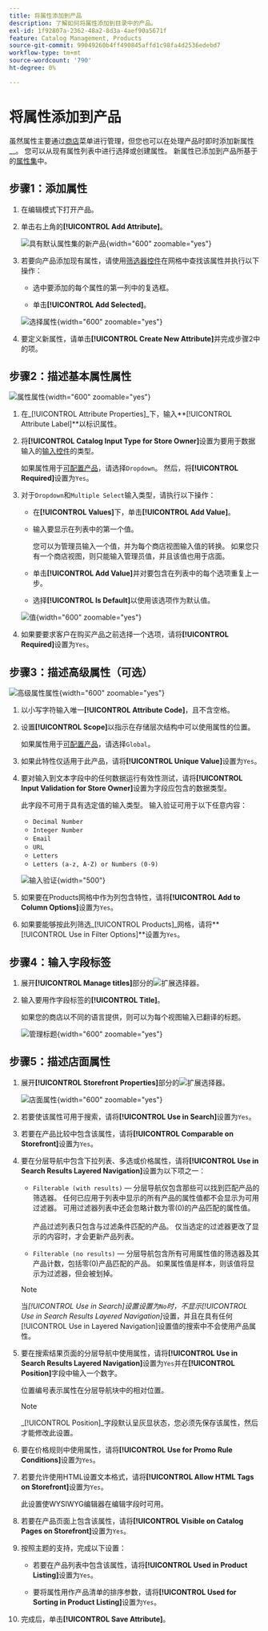 ```yaml
---
title: 将属性添加到产品
description: 了解如何将属性添加到目录中的产品。
exl-id: 1f92807a-2362-48a2-8d3a-4aef90a5671f
feature: Catalog Management, Products
source-git-commit: 99049260b4ff490845affd1c98fa4d2536edebd7
workflow-type: tm+mt
source-wordcount: '790'
ht-degree: 0%

---
```


# 将属性添加到产品

虽然属性主要通过[商店](../stores-purchase/stores-menu.md)菜单进行管理，但您也可以在处理产品时即时添加新属性&#x200B;__。 您可以从现有属性列表中进行选择或创建属性。 新属性已添加到产品所基于的[属性集](../catalog/attribute-sets.md)中。

## 步骤1：添加属性

1. 在编辑模式下打开产品。

1. 单击右上角的&#x200B;**[!UICONTROL Add Attribute]**。

   ![具有默认属性集的新产品](./assets/product-attribute-add.png){width="600" zoomable="yes"}

1. 若要向产品添加现有属性，请使用[筛选器控件](../getting-started/admin-grid-controls.md)在网格中查找该属性并执行以下操作：

   - 选中要添加的每个属性的第一列中的复选框。

   - 单击&#x200B;**[!UICONTROL Add Selected]**。

   ![选择属性](./assets/product-attribute-add-select.png){width="600" zoomable="yes"}

1. 要定义新属性，请单击&#x200B;**[!UICONTROL Create New Attribute]**&#x200B;并完成步骤2中的项。

## 步骤2：描述基本属性属性

![属性属性](./assets/product-attribute-add-new.png){width="600" zoomable="yes"}

1. 在&#x200B;_[!UICONTROL Attribute Properties]_下，输入&#x200B;**[!UICONTROL Attribute Label]**以标识属性。

1. 将&#x200B;**[!UICONTROL Catalog Input Type for Store Owner]**&#x200B;设置为要用于数据输入的[输入控件](attributes-input-types.md)的类型。

   如果属性用于[可配置产品](product-create-configurable.md)，请选择`Dropdown`。 然后，将&#x200B;**[!UICONTROL Required]**&#x200B;设置为`Yes`。

1. 对于`Dropdown`和`Multiple Select`输入类型，请执行以下操作：

   - 在&#x200B;**[!UICONTROL Values]**&#x200B;下，单击&#x200B;**[!UICONTROL Add Value]**。

   - 输入要显示在列表中的第一个值。

     您可以为管理员输入一个值，并为每个商店视图输入值的转换。 如果您只有一个商店视图，则只能输入管理员值，并且该值也用于店面。

   - 单击&#x200B;**[!UICONTROL Add Value]**&#x200B;并对要包含在列表中的每个选项重复上一步。

   - 选择&#x200B;**[!UICONTROL Is Default]**&#x200B;以使用该选项作为默认值。

   ![值](./assets/product-attribute-add-values-colors.png){width="600" zoomable="yes"}

1. 如果要要求客户在购买产品之前选择一个选项，请将&#x200B;**[!UICONTROL Required]**&#x200B;设置为`Yes`。

## 步骤3：描述高级属性（可选）

![高级属性属性](./assets/product-attribute-advanced-attribute-properties.png){width="600" zoomable="yes"}

1. 以小写字符输入唯一&#x200B;**[!UICONTROL Attribute Code]**，且不含空格。

1. 设置&#x200B;**[!UICONTROL Scope]**&#x200B;以指示在存储层次结构中可以使用属性的位置。

   如果属性用于[可配置产品](product-create-configurable.md)，请选择`Global`。

1. 如果此特性仅适用于此产品，请将&#x200B;**[!UICONTROL Unique Value]**&#x200B;设置为`Yes`。

1. 要对输入到文本字段中的任何数据运行有效性测试，请将&#x200B;**[!UICONTROL Input Validation for Store Owner]**&#x200B;设置为字段应包含的数据类型。

   此字段不可用于具有选定值的输入类型。 输入验证可用于以下任意内容：

   - `Decimal Number`
   - `Integer Number`
   - `Email`
   - `URL`
   - `Letters`
   - `Letters (a-z, A-Z) or Numbers (0-9)`

   ![输入验证](./assets/product-attribute-input-validation.png){width="500"}

1. 如果要在Products网格中作为列包含特性，请将&#x200B;**[!UICONTROL Add to Column Options]**&#x200B;设置为`Yes`。

1. 如果要能够按此列筛选&#x200B;_[!UICONTROL Products]_网格，请将&#x200B;**[!UICONTROL Use in Filter Options]**设置为`Yes`。

## 步骤4：输入字段标签

1. 展开&#x200B;**[!UICONTROL Manage titles]**&#x200B;部分的![扩展选择器](../assets/icon-display-expand.png)。

1. 输入要用作字段标签的&#x200B;**[!UICONTROL Title]**。

   如果您的商店以不同的语言提供，则可以为每个视图输入已翻译的标题。

   ![管理标题](./assets/product-attribute-add-manage-titles.png){width="600" zoomable="yes"}

## 步骤5：描述店面属性

1. 展开&#x200B;**[!UICONTROL Storefront Properties]**&#x200B;部分的![扩展选择器](../assets/icon-display-expand.png)。

   ![店面属性](./assets/product-attribute-add-storefront-properties.png){width="600" zoomable="yes"}

1. 若要使该属性可用于搜索，请将&#x200B;**[!UICONTROL Use in Search]**&#x200B;设置为`Yes`。

1. 若要在产品比较中包含该属性，请将&#x200B;**[!UICONTROL Comparable on Storefront]**&#x200B;设置为`Yes`。

1. 要在分层导航中包含下拉列表、多选或价格属性，请将&#x200B;**[!UICONTROL Use in Search Results Layered Navigation]**&#x200B;设置为以下项之一：

   - `Filterable (with results)` — 分层导航仅包含那些可以找到匹配产品的筛选器。 任何已应用于列表中显示的所有产品的属性值都不会显示为可用过滤器。 可用过滤器列表中还会忽略计数为零(0)的产品匹配的属性值。<br/><br/>产品过滤列表只包含与过滤条件匹配的产品。 仅当选定的过滤器更改了显示的内容时，才会更新产品列表。

   - `Filterable (no results)` — 分层导航包含所有可用属性值的筛选器及其产品计数，包括零(0)产品匹配的产品。 如果属性值是样本，则该值将显示为过滤器，但会被划掉。

   >[!NOTE]
   >
   >当&#x200B;_[!UICONTROL Use in Search]_设置设置为`No`时，不显示_[!UICONTROL Use in Search Results Layered Navigation]_&#x200B;设置，并且在具有任何[!UICONTROL Use in Layered Navigation]设置值的搜索中不会使用产品属性。

1. 要在搜索结果页面的分层导航中使用属性，请将&#x200B;**[!UICONTROL Use in Search Results Layered Navigation]**&#x200B;设置为`Yes`并在&#x200B;**[!UICONTROL Position]**&#x200B;字段中输入一个数字。

   位置编号表示属性在分层导航块中的相对位置。

   >[!NOTE]
   >
   >_[!UICONTROL Position]_字段默认呈灰显状态，您必须先保存该属性，然后才能修改此设置。

1. 要在价格规则中使用属性，请将&#x200B;**[!UICONTROL Use for Promo Rule Conditions]**&#x200B;设置为`Yes`。

1. 若要允许使用HTML设置文本格式，请将&#x200B;**[!UICONTROL Allow HTML Tags on Storefront]**&#x200B;设置为`Yes`。

   此设置使WYSIWYG编辑器在编辑字段时可用。

1. 若要在产品页面上包含该属性，请将&#x200B;**[!UICONTROL Visible on Catalog Pages on Storefront]**&#x200B;设置为`Yes`。

1. 按照主题的支持，完成以下设置：

   - 若要在产品列表中包含该属性，请将&#x200B;**[!UICONTROL Used in Product Listing]**&#x200B;设置为`Yes`。

   - 要将属性用作产品清单的排序参数，请将&#x200B;**[!UICONTROL Used for Sorting in Product Listing]**&#x200B;设置为`Yes`。

1. 完成后，单击&#x200B;**[!UICONTROL Save Attribute]**。
